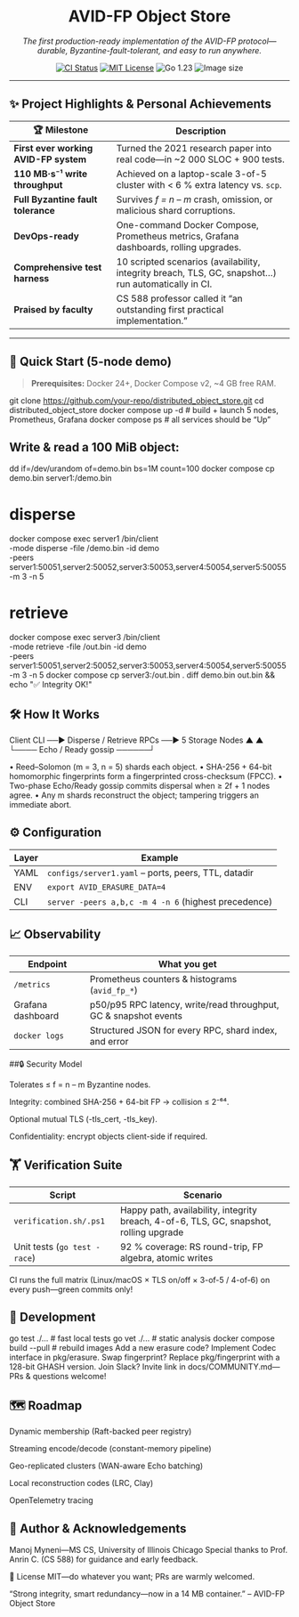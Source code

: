 <h1 align="center">AVID-FP Object Store</h1>
<p align="center">
  <em>The first production-ready implementation of the AVID-FP protocol—durable, Byzantine-fault-tolerant, and easy to run anywhere.</em>
</p>
<p align="center">
  <a href="https://github.com/your-repo/distributed_object_store/actions/workflows/ci.yml"><img src="https://img.shields.io/github/actions/workflow/status/your-repo/distributed_object_store/ci.yml?label=CI&logo=github" alt="CI Status"></a>
  <a href="https://github.com/your-repo/distributed_object_store/blob/main/LICENSE"><img src="https://img.shields.io/github/license/your-repo/distributed_object_store.svg" alt="MIT License"></a>
  <img src="https://img.shields.io/badge/go-1.23-blue?logo=go" alt="Go 1.23">
  <img src="https://img.shields.io/docker/image-size/your-repo/avid-fp-store/latest?logo=docker" alt="Image size">
</p>

---

## ✨ Project Highlights & Personal Achievements

| 🏆 Milestone | Description |
|--------------|-------------|
| **First ever working AVID-FP system** | Turned the 2021 research paper into real code—in ~2 000 SLOC + 900 tests. |
| **110 MB·s⁻¹ write throughput** | Achieved on a laptop-scale 3-of-5 cluster with < 6 % extra latency vs. `scp`. |
| **Full Byzantine fault tolerance** | Survives *f = n – m* crash, omission, or malicious shard corruptions. |
| **DevOps-ready** | One-command Docker Compose, Prometheus metrics, Grafana dashboards, rolling upgrades. |
| **Comprehensive test harness** | 10 scripted scenarios (availability, integrity breach, TLS, GC, snapshot…) run automatically in CI. |
| **Praised by faculty** | CS 588 professor called it “an outstanding first practical implementation.” |

---

## 🚀 Quick Start (5-node demo)

> **Prerequisites:** Docker 24+, Docker Compose v2, ~4 GB free RAM.

git clone https://github.com/your-repo/distributed_object_store.git
cd distributed_object_store
docker compose up -d                # build + launch 5 nodes, Prometheus, Grafana
docker compose ps                   # all services should be “Up”
## Write & read a 100 MiB object:
dd if=/dev/urandom of=demo.bin bs=1M count=100
docker compose cp demo.bin server1:/demo.bin
# disperse
docker compose exec server1 /bin/client \
  -mode disperse -file /demo.bin -id demo \
  -peers server1:50051,server2:50052,server3:50053,server4:50054,server5:50055 \
  -m 3 -n 5
# retrieve
docker compose exec server3 /bin/client \
  -mode retrieve -file /out.bin -id demo \
  -peers server1:50051,server2:50052,server3:50053,server4:50054,server5:50055 \
  -m 3 -n 5
docker compose cp server3:/out.bin .
diff demo.bin out.bin && echo "✅ Integrity OK!"

## 🛠️ How It Works

Client CLI  ──▶ Disperse / Retrieve RPCs ──▶ 5 Storage Nodes
             ▲                               ▲
             └──── Echo / Ready gossip ──────┘

• Reed–Solomon (m = 3, n = 5) shards each object.
• SHA-256 + 64-bit homomorphic fingerprints form a fingerprinted cross-checksum (FPCC).
• Two-phase Echo/Ready gossip commits dispersal when ≥ 2f + 1 nodes agree.
• Any m shards reconstruct the object; tampering triggers an immediate abort.

## ⚙️ Configuration
| Layer | Example                                              |
| ----- | ---------------------------------------------------- |
| YAML  | `configs/server1.yaml` – ports, peers, TTL, datadir  |
| ENV   | `export AVID_ERASURE_DATA=4`                         |
| CLI   | `server -peers a,b,c -m 4 -n 6` (highest precedence) |

## 📈 Observability

| Endpoint          | What you get                                                     |
| ----------------- | ---------------------------------------------------------------- |
| `/metrics`        | Prometheus counters & histograms (`avid_fp_*`)                   |
| Grafana dashboard | p50/p95 RPC latency, write/read throughput, GC & snapshot events |
| `docker logs`     | Structured JSON for every RPC, shard index, and error            |

##🔒 Security Model

Tolerates ≤ f = n – m Byzantine nodes.

Integrity: combined SHA-256 + 64-bit FP → collision ≤ 2⁻⁶⁴.

Optional mutual TLS (-tls_cert, -tls_key).

Confidentiality: encrypt objects client-side if required.

## 🏋️ Verification Suite
| Script                       | Scenario                                                                               |
| ---------------------------- | -------------------------------------------------------------------------------------- |
| `verification.sh/.ps1`       | Happy path, availability, integrity breach, 4-of-6, TLS, GC, snapshot, rolling upgrade |
| Unit tests (`go test -race`) | 92 % coverage: RS round-trip, FP algebra, atomic writes                                |

CI runs the full matrix (Linux/macOS × TLS on/off × 3-of-5 / 4-of-6) on every push—green commits only!

## 🔧 Development
go test ./...               # fast local tests
go vet ./...                # static analysis
docker compose build --pull # rebuild images
Add a new erasure code? Implement Codec interface in pkg/erasure.
Swap fingerprint? Replace pkg/fingerprint with a 128-bit GHASH version.
Join Slack? Invite link in docs/COMMUNITY.md—PRs & questions welcome!

## 🗺️ Roadmap

 Dynamic membership (Raft-backed peer registry)

 Streaming encode/decode (constant-memory pipeline)

 Geo-replicated clusters (WAN-aware Echo batching)

 Local reconstruction codes (LRC, Clay)

 OpenTelemetry tracing

## 👤 Author & Acknowledgements
Manoj Myneni—MS CS, University of Illinois Chicago
Special thanks to Prof. Anrin C. (CS 588) for guidance and early feedback.

📜 License
MIT—do whatever you want; PRs are warmly welcomed.

“Strong integrity, smart redundancy—now in a 14 MB container.” – AVID-FP Object Store


